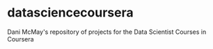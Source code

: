 # datasciencecoursera
Dani McMay's repository of projects for the Data Scientist Courses in Coursera
